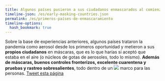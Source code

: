 ```yaml
---
title: Algunos países pusieron a sus ciudadanos enmascarados al comienzo de la pandemia
timeline-json: /es/early-masking-countries.json
permalink: /es/primeros-países-de-enmascaramiento
timeline-options: 
  hash_bookmark: true
---
```


Sobre la base de experiencias anteriores, algunos países trataron la pandemia como aerosol desde los primeros oportunidad y metieron a sus **propios ciudadanos** en máscaras, que es lo que harías si aceptó que estaba en el aire (o núcleos de gotas de aerosoles, todo lo mismo). **Además de máscaras, buenos controles fronterizos, excelente cuarentena y pruebas y rastreo sobresalientes**, todo dentro de un <img src="https://user-images.githubusercontent.com/82182/102926364-c4098300-448c-11eb-9f06-b96d8e9d1d77.png"> marco para las personas. <a href="https://twitter.com/intent/tweet?url=https%3A%2F%2Fits-airborne.org%2Fes%2Fprimeros-países-de-enmascaramiento&via=AerosolizedC19&text=%23COVIDisAirborne%20%23masks4All%20%23cuidadoConElAireCompartido%20%23ventilation. See: " target="_blank">Tweet esta página</a>